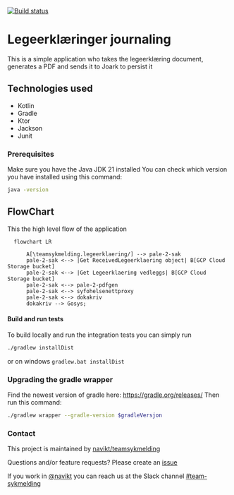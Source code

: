 [![Build status](https://github.com/navikt/pale-2-sak/workflows/Deploy%20to%20dev%20and%20prod/badge.svg)](https://github.com/navikt/pale-2-sak/workflows/Deploy%20to%20dev%20and%20prod/badge.svg)

# Legeerklæringer journaling
This is a simple application who takes the legeerklæring document, generates a PDF and sends it to Joark to
persist it

## Technologies used
* Kotlin
* Gradle
* Ktor
* Jackson
* Junit

### Prerequisites
Make sure you have the Java JDK 21 installed
You can check which version you have installed using this command:
``` bash
java -version
```

## FlowChart
This the high level flow of the application
```mermaid
  flowchart LR
        
      A[\teamsykmelding.legeerklaering/] --> pale-2-sak
      pale-2-sak <--> |Get ReceivedLegeerklaering object| B[GCP Cloud Storage bucket]
      pale-2-sak <--> |Get Legeerklaering vedleggs| B[GCP Cloud Storage bucket]
      pale-2-sak <--> pale-2-pdfgen
      pale-2-sak <--> syfohelsenettproxy
      pale-2-sak <--> dokakriv
      dokakriv --> Gosys;
```

#### Build and run tests
To build locally and run the integration tests you can simply run
``` bash
./gradlew installDist
 ```
or on windows 
`gradlew.bat installDist`

### Upgrading the gradle wrapper
Find the newest version of gradle here: https://gradle.org/releases/ Then run this command:

``` bash
./gradlew wrapper --gradle-version $gradleVersjon
```

### Contact

This project is maintained by [navikt/teamsykmelding](CODEOWNERS)

Questions and/or feature requests? Please create an [issue](https://github.com/navikt/pale-2-sak/issues)

If you work in [@navikt](https://github.com/navikt) you can reach us at the Slack
channel [#team-sykmelding](https://nav-it.slack.com/archives/CMA3XV997)